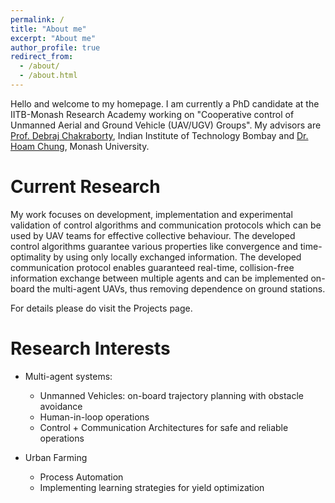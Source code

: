 ```yaml
---
permalink: /
title: "About me"
excerpt: "About me"
author_profile: true
redirect_from: 
  - /about/
  - /about.html
---
```


Hello and welcome to my homepage. I am currently a PhD candidate at the IITB-Monash Research Academy working on "Cooperative control of Unmanned Aerial and Ground Vehicle (UAV/UGV) Groups". My advisors are [Prof. Debraj Chakraborty](https://www.ee.iitb.ac.in/wiki/faculty/dc), Indian Institute of Technology Bombay and [Dr. Hoam Chung](http://users.monash.edu.au/~hchung/), Monash University.

Current Research
================
My work focuses on development, implementation and experimental validation of control algorithms and communication protocols which can be used by UAV teams for effective collective behaviour. The developed control algorithms guarantee various properties like convergence and time-optimality by using only locally exchanged information. The developed communication protocol enables guaranteed real-time, collision-free information exchange between multiple agents and can be implemented on-board the multi-agent UAVs, thus removing dependence on ground stations.  

For details please do visit the Projects page.

Research Interests
==================
* Multi-agent systems: 
	* Unmanned Vehicles: on-board trajectory planning with obstacle avoidance
	* Human-in-loop operations
	* Control + Communication Architectures for safe and reliable operations

* Urban Farming
	* Process Automation
	* Implementing learning strategies for yield optimization 